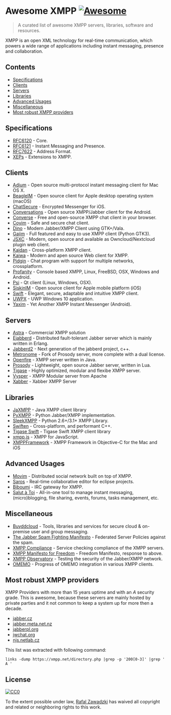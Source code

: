 # Awesome XMPP [![Awesome](https://cdn.rawgit.com/sindresorhus/awesome/d7305f38d29fed78fa85652e3a63e154dd8e8829/media/badge.svg)](https://github.com/sindresorhus/awesome)

> A curated list of awesome XMPP servers, libraries, software and resources.

XMPP is an open XML technology for real-time communication, which powers a wide range of applications including instant messaging, presence and collaboration.

## Contents

 - [Specifications](#specifications)
 - [Clients](#clients)
 - [Servers](#servers)
 - [Libraries](#libraries)
 - [Advanced Usages](#advanced-usages)
 - [Miscellaneous](#Miscellaneous)
 - [Most robust XMPP providers](#most-robust-xmpp-providers)

## Specifications

* [RFC6120](https://datatracker.ietf.org/doc/rfc6120/) - Core.
* [RFC6121](https://datatracker.ietf.org/doc/rfc6121/) - Instant Messaging and Presence.
* [RFC7622](https://datatracker.ietf.org/doc/rfc7622/) - Address Format.
* [XEPs](https://xmpp.org/extensions/) - Extensions to XMPP.

## Clients

* [Adium](https://adium.im/) - Open source multi-protocol instant messaging client for Mac OS X.
* [BeagleIM](https://beagle.im/) - Open source client for Apple desktop operating system (macOS)
* [ChatSecure](https://chatsecure.org/) - Encrypted Messenger for iOS.
* [Conversations](https://github.com/siacs/Conversations) - Open source XMPP/Jabber client for the Android.
* [Converse](https://conversejs.org/) - Free and open-source XMPP chat client in your browser.
* [Coyim](https://github.com/coyim/coyim) - Safe and secure chat client.
* [Dino](https://github.com/dino/dino) - Modern Jabber/XMPP Client using GTK+/Vala.
* [Gajim](https://gajim.org/) - Full featured and easy to use XMPP client (Python GTK3).
* [JSXC](https://www.jsxc.org/) - Modern, open source and available as Owncloud/Nextcloud plugin web client.
* [Kaidan](https://git.kaidan.im/kaidan/kaidan/) - Cross-platform XMPP client.
* [Kaiwa](http://getkaiwa.com/) - Modern and apen source Web client for XMPP. 
* [Pidgin](https://www.pidgin.im/) - Chat program with support for multiple networks, crossplatform.
* [Profanity](http://www.profanity.im/) - Console based XMPP, Linux, FreeBSD, OSX, Windows and Android.
* [Psi](https://psi-im.org/) - Qt client (Linux, Windows, OSX).
* [SiskinIM](https://siskin.im/) - Open source client for Apple mobile platform (iOS)
* [Swift](https://swift.im/) - Elegant, secure, adaptable and intuitive XMPP client.
* [UWPX](https://uwpx.org/) - UWP Windows 10 application.
* [Yaxim](https://yaxim.org/) - Yet Another XMPP Instant Messenger (Android).

## Servers 

* [Astra](https://www.astrachat.com/) - Commercial XMPP solution
* [Ejabberd](https://www.ejabberd.im/) - Distributed fault-tolerant Jabber server which is mainly written in Erlang.
* [Jabberd2](http://jabberd2.org/) - Next generation of the jabberd project, c++.
* [Metronome](https://metronome.im/) - Fork of Prosody server, more complete with a dual license.
* [Openfire](https://www.igniterealtime.org/projects/openfire/) - XMPP server written in Java.
* [Prosody](https://prosody.im/) - Lightweight, open source Jabber server, written in Lua.
* [Tigase](https://tigase.net/content/tigase-xmpp-server) - Highly optimized, modular and flexibe XMPP server.
* [Vysper](https://mina.apache.org/vysper-project/) - XMPP Modular server from Apache
* [Xabber](https://www.xabber.com/server/) - Xabber XMPP Server

## Libraries

* [JaXMPP](https://github.com/tigaseinc/jaxmpp) - Java XMPP client library
* [PyXMPP](https://github.com/Jajcus/pyxmpp) - Python Jabber/XMPP implementation.
* [SleekXMPP](https://github.com/fritzy/SleekXMPP) - Python 2.6+/3.1+ XMPP Library.
* [Swiften](https://swift.im/swiften.html) - Cross-platform, and performant C++.
* [Tigase Swift](https://github.com/tigaseinc/tigase-swift) - Tigase Swift XMPP client library
* [xmpp.js](https://github.com/xmppjs/xmpp.js) - XMPP for JavaScript.
* [XMPPFramework](https://github.com/robbiehanson/XMPPFramework) - XMPP Framework in Objective-C for the Mac and iOS 

## Advanced Usages

* [Movim](https://github.com/movim/movim) - Distributed social network built on top of XMPP.
* [Saros](http://www.saros-project.org/) - Real-time collaborative editor for eclipse projects.
* [Biboumi](https://github.com/louiz/biboumi) - IRC gateway for XMPP.
* [Salut à Toi](https://salut-a-toi.org/) - All-in-one tool to manage instant messaging, (micro)blogging, file sharing, events, forums, tasks management, etc.

## Miscellaneous

* [Buyddcloud](http://buddycloud.com/) - Tools, libraries and services for secure cloud & on-premise user and group messaging.
* [The Jabber Spam Fighting Manifesto](https://github.com/ge0rg/jabber-spam-fighting-manifesto/) - Federated Server Policies against the spam.
* [XMPP Compliance](https://conversations.im/compliance/) - Service checking compliance of the XMPP servers.
* [XMPP Manifesto for Freedom](https://gitlab.com/senpie/xmpp-manifesto-for-freedom) - Freedom Manifesto, response to above.
* [XMPP Observatory](https://xmpp.net/) - Testing the security of the Jabber/XMPP network.
* [OMEMO](https://omemo.top/) - Progress of OMEMO integration in various XMPP clients.

## Most robust XMPP providers

XMPP Providers with more than 15 years uptime and with an *A* security grade.
This is awesome, because these servers are mainly hosted by private parties and it not common to keep a system up for more then a decade.

* [jabber.cz](https://jabber.cz)
* [jabber.meta.net.nz](https://jabber.meta.net.nz)
* [jabberpl.org](https://jabberpl.org)
* [jwchat.org](https://jwchat.org)
* [njs.netlab.cz](https://njs.netlab.cz)

This list was extracted with following command:

    links -dump https://xmpp.net/directory.php |grep -p '200[0-3]' |grep ' A '

## License

[![CC0](http://mirrors.creativecommons.org/presskit/buttons/88x31/svg/cc-zero.svg)](https://creativecommons.org/publicdomain/zero/1.0/)

To the extent possible under law, [Rafal Zawadzki](https://bluszcz.net) has waived all copyright and related or neighboring rights to this work.
